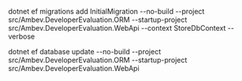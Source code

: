 
dotnet ef migrations add InitialMigration --no-build --project src/Ambev.DeveloperEvaluation.ORM --startup-project src/Ambev.DeveloperEvaluation.WebApi --context StoreDbContext --verbose

dotnet ef database update --no-build --project src/Ambev.DeveloperEvaluation.ORM --startup-project src/Ambev.DeveloperEvaluation.WebApi
